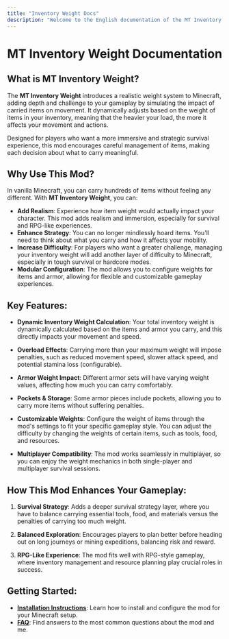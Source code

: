 ```yaml
---
title: "Inventory Weight Docs"
description: "Welcome to the English documentation of the MT Inventory Weight."
---
```


# **MT Inventory Weight Documentation**

## **What is MT Inventory Weight?**

The **MT Inventory Weight** introduces a realistic weight system to Minecraft, adding depth and challenge to your gameplay by simulating the impact of carried items on movement. It dynamically adjusts based on the weight of items in your inventory, meaning that the heavier your load, the more it affects your movement and actions.

Designed for players who want a more immersive and strategic survival experience, this mod encourages careful management of items, making each decision about what to carry meaningful.

## **Why Use This Mod?**

In vanilla Minecraft, you can carry hundreds of items without feeling any different. With **MT Inventory Weight**, you can:

- **Add Realism**: Experience how item weight would actually impact your character. This mod adds realism and immersion, especially for survival and RPG-like experiences.
- **Enhance Strategy**: You can no longer mindlessly hoard items. You'll need to think about what you carry and how it affects your mobility.
- **Increase Difficulty**: For players who want a greater challenge, managing your inventory weight will add another layer of difficulty to Minecraft, especially in tough survival or hardcore modes.
- **Modular Configuration**: The mod allows you to configure weights for items and armor, allowing for flexible and customizable gameplay experiences.

## **Key Features:**

- **Dynamic Inventory Weight Calculation**: Your total inventory weight is dynamically calculated based on the items and armor you carry, and this directly impacts your movement and speed.
  
- **Overload Effects**: Carrying more than your maximum weight will impose penalties, such as reduced movement speed, slower attack speed, and potential stamina loss (configurable).
  
- **Armor Weight Impact**: Different armor sets will have varying weight values, affecting how much you can carry comfortably.
  
- **Pockets & Storage**: Some armor pieces include pockets, allowing you to carry more items without suffering penalties.

- **Customizable Weights**: Configure the weight of items through the mod's settings to fit your specific gameplay style. You can adjust the difficulty by changing the weights of certain items, such as tools, food, and resources.

- **Multiplayer Compatibility**: The mod works seamlessly in multiplayer, so you can enjoy the weight mechanics in both single-player and multiplayer survival sessions.

## **How This Mod Enhances Your Gameplay:**

1. **Survival Strategy**: Adds a deeper survival strategy layer, where you have to balance carrying essential tools, food, and materials versus the penalties of carrying too much weight.
   
2. **Balanced Exploration**: Encourages players to plan better before heading out on long journeys or mining expeditions, balancing risk and reward.

3. **RPG-Like Experience**: The mod fits well with RPG-style gameplay, where inventory management and resource planning play crucial roles in success.

## **Getting Started:**

- **[Installation Instructions](guide/Installation)**: Learn how to install and configure the mod for your Minecraft setup.
- **[FAQ](guide/faq)**: Find answers to the most common questions about the mod and me.


